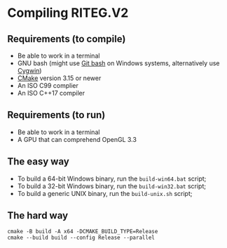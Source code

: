 # Compiling RITEG.V2

## Requirements (to compile)
- Be able to work in a terminal  
- GNU bash (might use [Git bash](https://git-scm.com/downloads/win) on Windows systems, alternatively use [Cygwin](https://www.cygwin.com/))  
- [CMake](https://cmake.org/) version 3.15 or newer  
- An ISO C99 complier  
- An ISO C++17 compiler  

## Requirements (to run)
- Be able to work in a terminal  
- A GPU that can comprehend OpenGL 3.3  

## The easy way
- To build a 64-bit Windows binary, run the `build-win64.bat` script;  
- To build a 32-bit Windows binary, run the `build-win32.bat` script;  
- To build a generic UNIX binary, run the `build-unix.sh` script;  

## The hard way
```
cmake -B build -A x64 -DCMAKE_BUILD_TYPE=Release
cmake --build build --config Release --parallel
```
